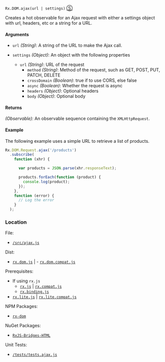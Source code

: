 `Rx.DOM.ajax(url | settings)`
[&#x24C8;](https://github.com/Reactive-Extensions/RxJS-DOM/blob/master/src/ajax.js "View in source")

Creates a hot observable for an Ajax request with either a settings object with url, headers, etc or a string for a URL.

#### Arguments
- `url` *(String)*: A string of the URL to make the Ajax call.
- `settings` *(Object)*: An object with the following properties

    - `url` *(String)*: URL of the request
      - `method` *(String)*: Method of the request, such as GET, POST, PUT, PATCH, DELETE
      - `crossDomain` *(Boolean)*: true if to use CORS, else false
      - `async` *(Boolean)*: Whether the request is async
      - `headers` *(Object)*: Optional headers
      - `body` *(Object)*: Optional body

#### Returns
*(Observable)*: An observable sequence containing the `XMLHttpRequest`.

#### Example

The following example uses a simple URL to retrieve a list of products.
```js
Rx.DOM.Request.ajax('/products')
  .subscribe(
    function (xhr) {

      var products = JSON.parse(xhr.responseText);

      products.forEach(function (product) {
        console.log(product);
      });
    },
    function (error) {
      // Log the error
    }
  );
```

### Location

File:
- [`/src/ajax.js`](https://github.com/Reactive-Extensions/RxJS-DOM/blob/master/src/ajax.js)

Dist:
- [`rx.dom.js`](https://github.com/Reactive-Extensions/RxJS-DOM/blob/master/dist/rx.dom.js) | - [`rx.dom.compat.js`](https://github.com/Reactive-Extensions/RxJS-DOM/blob/master/dist/rx.dom.compat.js)

Prerequisites:
- If using `rx.js`
  - [`rx.js`](https://github.com/Reactive-Extensions/RxJS/blob/master/dist/rx.js) | [`rx.compat.js`](https://github.com/Reactive-Extensions/RxJS/blob/master/dist/rx.compat.js)
  - [`rx.binding.js`](https://github.com/Reactive-Extensions/RxJS/blob/master/dist/rx.binding.js)
- [`rx.lite.js`](https://github.com/Reactive-Extensions/RxJS/blob/master/rx.lite.js) | [`rx.lite.compat.js`](https://github.com/Reactive-Extensions/RxJS/blob/master/rx.lite.compat.js)

NPM Packages:
- [`rx-dom`](https://preview.npmjs.com/package/rx-dom)

NuGet Packages:
- [`RxJS-Bridges-HTML`](http://www.nuget.org/packages/RxJS-Bridges-HTML/)

Unit Tests:
- [`/tests/tests.ajax.js`](https://github.com/Reactive-Extensions/RxJS-DOM/blob/master/tests/tests.ajax.js)
